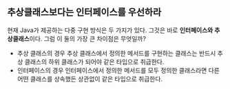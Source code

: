 ## 추상클래스보다는 인터페이스를 우선하라

현재 Java가 제공하는 다중 구현 방식은 두 가지가 있다. 그것은 바로 **인터페이스와 추상클래스**이다. 그럼 이 둘의 가장 큰 차이점은 무엇일까?
- 추상 클래스의 경우 추상 클래스에서 정의한 메서드를 구현하는 클래스는 반드시 추상 클래스의 하위 클래스가 되어야 같은 타입으로 취급한다.
- 인터페이스의 경우 인터페이스에서 정의한 메서드를 모두 정의한 클래스라면 다른 어떤 클래스를 상속했든 상관없이 같은 타입으로 취급한다.

